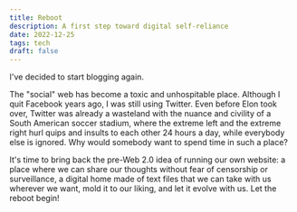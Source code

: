 ```yaml
---
title: Reboot 
description: A first step toward digital self-reliance
date: 2022-12-25
tags: tech
draft: false
---
```


I've decided to start blogging again. 

The "social" web has become a toxic and unhospitable place. Although I quit Facebook years ago, I was still using Twitter. Even before Elon took over, Twitter was already a wasteland with the nuance and civility of a South American soccer stadium, where the extreme left and the extreme right hurl quips and insults to each other 24 hours a day, while everybody else is ignored. Why would somebody want to spend time in such a place?

It's time to bring back the pre-Web 2.0 idea of running our own website: a place where we can share our thoughts without fear of censorship or surveillance, a digital home made of text files that we can take with us wherever we want, mold it to our liking, and let it evolve with us. Let the reboot begin!
